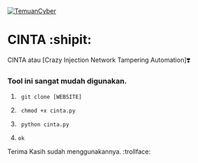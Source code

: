 
[![TemuanCyber](https://img.shields.io/badge/TemuanCyber-Orang%20Asli-blue?style=flat)]()  

# CINTA :shipit:
CINTA atau
[Crazy Injection Network Tampering Automation]:heavy_heart_exclamation:


[^1]: TemuanCyber.


### Tool ini sangat mudah digunakan.

1. ``` git clone [WEBSITE]```

2. ``` chmod +x cinta.py```

3. ``` python cinta.py```

4. ``` ok ```

Terima Kasih sudah menggunakannya. :trollface:
